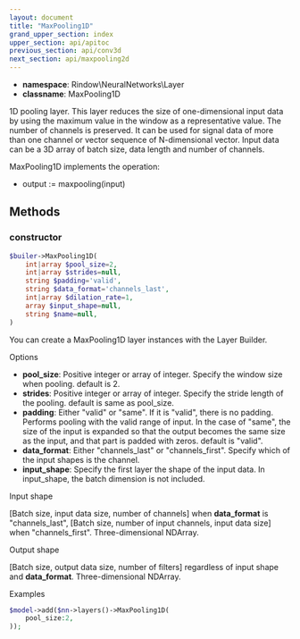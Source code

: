 ```yaml
---
layout: document
title: "MaxPooling1D"
grand_upper_section: index
upper_section: api/apitoc
previous_section: api/conv3d
next_section: api/maxpooling2d
---
```


- **namespace**: Rindow\NeuralNetworks\Layer
- **classname**: MaxPooling1D

 1D pooling layer.
This layer reduces the size of one-dimensional input data by using the maximum value in the window as a representative value. The number of channels is preserved.
 It can be used for signal data of more than one channel or vector sequence of N-dimensional vector.
 Input data can be a 3D array of batch size, data length and number of channels.


MaxPooling1D implements the operation:

- output := maxpooling(input)


Methods
-------

### constructor
```php
$builer->MaxPooling1D(
    int|array $pool_size=2,
    int|array $strides=null,
    string $padding='valid',
    string $data_format='channels_last',
    int|array $dilation_rate=1,
    array $input_shape=null,
    string $name=null,
)
```
You can create a MaxPooling1D layer instances with the Layer Builder.

Options

- **pool_size**: Positive integer or array of integer. Specify the window size when pooling. default is 2.
- **strides**: Positive integer or array of integer. Specify the stride length of the pooling. default is same as pool_size.
- **padding**: Either "valid" or "same". If it is "valid", there is no padding.  Performs pooling with the valid range of input.  In the case of "same", the size of the input is expanded so that the output becomes the same size as the input, and that part is padded with zeros. default is "valid".
- **data_format**: Either "channels_last" or "channels_first". Specify which of the input shapes is the channel.
- **input_shape**: Specify the first layer the shape of the input data. In input_shape, the batch dimension is not included.

Input shape

[Batch size, input data size, number of channels] when **data_format** is "channels_last", [Batch size, number of input channels, input data size] when "channels_first".
 Three-dimensional NDArray.

Output shape

[Batch size, output data size, number of filters] regardless of input shape and **data_format**.
 Three-dimensional NDArray.

Examples

```php
$model->add($nn->layers()->MaxPooling1D(
    pool_size:2,
));
```
